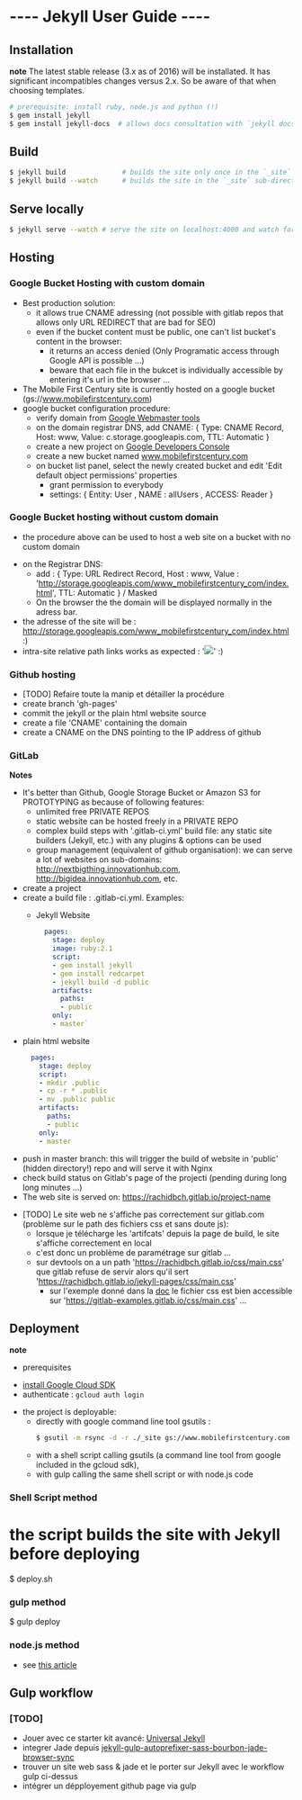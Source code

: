 ---- Jekyll User Guide ----
===========================

Installation
------------
**note** The latest stable release (3.x as of 2016) will be installated. It has significant incompatibles changes versus 2.x. So be aware of that when choosing templates. 
  ```sh
  # prerequisite: install ruby, node.js and python (!)
  $ gem install jekyll
  $ gem install jekyll-docs  # allows docs consultation with `jekyll docs`
  ```

Build
-----
  ```sh
  $ jekyll build              # builds the site only once in the `_site` sub-directory
  $ jekyll build --watch      # builds the site in the `_site` sub-directory and rebuilds it after any change
  ```

Serve locally
------------
  ```sh
  $ jekyll serve --watch # serve the site on localhost:4000 and watch for anyy change
  ```

Hosting
--------
### Google Bucket Hosting with custom domain
  + Best production solution:
    - it allows true CNAME adressing (not possible with gitlab repos that allows only URL REDIRECT that are bad for SEO)
    + even if the bucket content must be public, one can't list bucket's content in  the browser:
      - it returns an access denied (Only Programatic access through Google API is possible ...)
      - beware that each file in the bukcet is individually accessible by entering it's url in the browser ...
  + The Mobile First Century site is currently hosted on a google bucket (gs://www.mobilefirstcentury.com)
  + google bucket configuration procedure:
    - verify domain from [Google Webmaster tools](https://www.google.com/webmasters/tools/)
    - on the domain registrar DNS, add CNAME: { Type: CNAME Record, Host: www, Value: c.storage.googleapis.com, TTL: Automatic }
    - create a new project on [ Google Developers Console ](https://console.developers.google.com/)
    - create a new bucket named www.mobilefirstcentury.com
    + on bucket list panel, select the newly created bucket and edit 'Edit default object permissions' properties
      - grant permission to everybody
      - settings: { Entity: User , NAME : allUsers , ACCESS: Reader }

### Google Bucket hosting without custom domain
  - the procedure above can be used to host a web site on a bucket with no custom domain
  + on the Registrar DNS:
    - add : { Type: URL Redirect Record, Host : www, Value : 'http://storage.googleapis.com/www_mobilefirstcentury_com/index.html', TTL: Automatic } / Masked
    - On the browser the the domain will be displayed normally in the adress bar. 
  + the adresse of the site will be : http://storage.googleapis.com/www_mobilefirstcentury_com/index.html :)
  + intra-site relative path links works as expected : '<img src="img/mfc-logo.jpg" >' :)

### Github hosting 
  - [TODO] Refaire toute la manip et détailler la procédure
  - create branch 'gh-pages'
  - commit the jekyll or the plain html website source
  - create a file 'CNAME' containing the domain 
  - create a CNAME on the DNS pointing to the IP address of github


### GitLab
 **Notes** 
 - It's better than Github, Google Storage Bucket or Amazon S3 for PROTOTYPING as because of following features:
   + unlimited free PRIVATE REPOS
   + static website can be hosted freely in a PRIVATE REPO
   + complex build steps with '.gitlab-ci.yml' build file: any static site builders (Jekyll, etc.) with any plugins & options can be used
   + group management (equivalent of github organisation): we can serve a lot of websites on sub-domains: http://nextbigthing.innovationhub.com, http://bigidea.innovationhub.com, etc.
 - create a project <project-name> 
 - create a build file : .gitlab-ci.yml. Examples: 
   + Jekyll Website

      ```yaml
        pages:
          stage: deploy
          image: ruby:2.1
          script:
          - gem install jekyll
          - gem install redcarpet
          - jekyll build -d public
          artifacts:
            paths:
            - public
          only:
          - master`
      ```
  + plain html website

      ```yaml
        pages:
          stage: deploy
          script:
          - mkdir .public
          - cp -r * .public
          - mv .public public
          artifacts:
            paths:
            - public
          only:
          - master
      ```
 - push in master branch: this will trigger the build of website in 'public' (hidden directory!) repo and will serve it with Nginx 
 - check build status on Gitlab's page of the projecti (pending during long long minutes ...)
 - The web site is served on: https://rachidbch.gitlab.io/project-name
 + [TODO] Le site web ne s'affiche pas correctement sur gitlab.com (problème sur le path des fichiers css et sans doute js):
   - lorsque je télécharge les 'artifcats' depuis la page de build, le site s'affiche correctement en local
   - c'est donc un problème de paramétrage sur gitlab ...
   + sur devtools on a un path 'https://rachidbch.gitlab.io/css/main.css' que gitlab refuse de servir alors qu'il sert 'https://rachidbch.gitlab.io/jekyll-pages/css/main.css' 
      - sur l'exemple donné dans la [doc](http://doc.gitlab.com/ee/pages/README.html) le fichier css est bien accessible sur 'https://gitlab-examples.gitlab.io/css/main.css' ...

Deployment
----------
**note** 
 + prerequisites
  - [install Google Cloud SDK](https://cloud.google.com/sdk/)
  - authenticate : `gcloud auth login`
 + the project is deployable:
   - directly with google command line tool gsutils : 
     ```sh
     $ gsutil -m rsync -d -r ./_site gs://www.mobilefirstcentury.com
     ```
   - with a shell script calling gsutils (a command line tool from google included in the gcloud sdk), 
   - with gulp calling the same shell script or with node.js code

### Shell Script method
  # the script builds the site with Jekyll before deploying
  $ deploy.sh

### gulp method
  $ gulp deploy

### node.js method
  - see [this article](http://symboliclogic.io/articles/static-site-for-cheap-on-google-cloud-storage/)


Gulp workflow
-------------
### [TODO]
 - Jouer avec ce starter kit avancé: [Universal Jekyll](https://github.com/Itsyo/Univeral-Jekyll/blob/master/gulpfile.js)
 - integrer Jade depuis [jekyll-gulp-autoprefixer-sass-bourbon-jade-browser-sync](https://github.com/agragregra/jekyll-gulp-autoprefixer-sass-bourbon-jade-browser-sync/blob/master/gulpfile.js)
 - trouver un site web sass & jade et le porter sur Jekyll avec le workflow gulp ci-dessus
 - intégrer un dépployement github page via gulp
